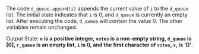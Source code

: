 The code `d_queue.append(i)` appends the current value of `i` to the `d_queue` list. The initial state indicates that `i` is 0, and `d_queue` is currently an empty list. After executing the code, `d_queue` will contain the value 0. The other variables remain unchanged.

Output State: **`n` is a positive integer, `votes` is a non-empty string, `d_queue` is [0], `r_queue` is an empty list, `i` is 0, and the first character of `votes`, `v`, is 'D'**.